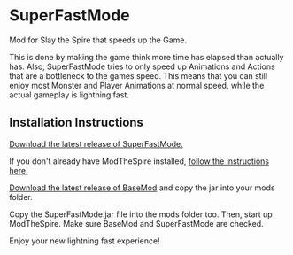 # SuperFastMode
Mod for Slay the Spire that speeds up the Game.

This is done by making the game think more time has elapsed than actually has.
Also, SuperFastMode tries to only speed up Animations and Actions that are a bottleneck to the games speed.
This means that you can still enjoy most Monster and Player Animations at normal speed, while the actual gameplay is lightning fast.

## Installation Instructions
[Download the latest release of SuperFastMode.](https://github.com/Skrelpoid/SuperFastMode/releases)

If you don't already have ModTheSpire installed, [follow the instructions here.](https://github.com/kiooeht/ModTheSpire/wiki)

[Download the latest release of BaseMod](https://github.com/daviscook477/BaseMod/releases) and copy the jar into your mods folder.

Copy the SuperFastMode.jar file into the mods folder too. Then, start up ModTheSpire. Make sure BaseMod and SuperFastMode are checked.

Enjoy your new lightning fast experience!
